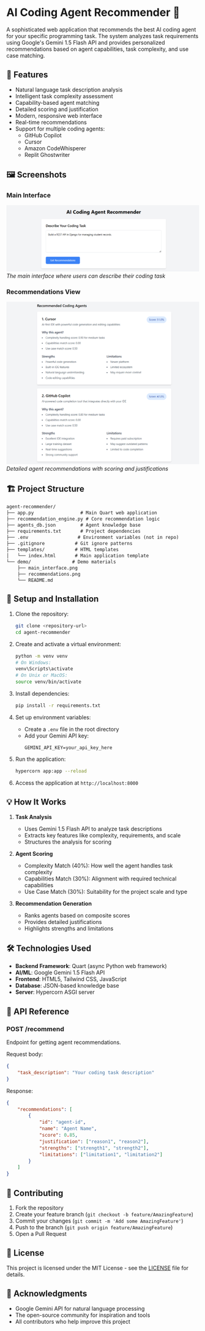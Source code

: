 # AI Coding Agent Recommender 🤖

A sophisticated web application that recommends the best AI coding agent for your specific programming task. The system analyzes task requirements using Google's Gemini 1.5 Flash API and provides personalized recommendations based on agent capabilities, task complexity, and use case matching.

## 🌟 Features

- Natural language task description analysis
- Intelligent task complexity assessment
- Capability-based agent matching
- Detailed scoring and justification
- Modern, responsive web interface
- Real-time recommendations
- Support for multiple coding agents:
  - GitHub Copilot
  - Cursor
  - Amazon CodeWhisperer
  - Replit Ghostwriter

## 🖼️ Screenshots

### Main Interface
![Main Interface](demo/main_interface.png)
*The main interface where users can describe their coding task*

### Recommendations View
![Recommendations](demo/recommendations.png)
*Detailed agent recommendations with scoring and justifications*

## 🏗️ Project Structure

```
agent-recommender/
├── app.py                 # Main Quart web application
├── recommendation_engine.py # Core recommendation logic
├── agents_db.json         # Agent knowledge base
├── requirements.txt       # Project dependencies
├── .env                  # Environment variables (not in repo)
├── .gitignore           # Git ignore patterns
├── templates/           # HTML templates
│   └── index.html       # Main application template
└── demo/               # Demo materials
    ├── main_interface.png
    ├── recommendations.png
    └── README.md
```

## 🚀 Setup and Installation

1. Clone the repository:
   ```bash
   git clone <repository-url>
   cd agent-recommender
   ```

2. Create and activate a virtual environment:
   ```bash
   python -m venv venv
   # On Windows:
   venv\Scripts\activate
   # On Unix or MacOS:
   source venv/bin/activate
   ```

3. Install dependencies:
   ```bash
   pip install -r requirements.txt
   ```

4. Set up environment variables:
   - Create a `.env` file in the root directory
   - Add your Gemini API key:
     ```
     GEMINI_API_KEY=your_api_key_here
     ```

5. Run the application:
   ```bash
   hypercorn app:app --reload
   ```

6. Access the application at `http://localhost:8000`

## 💡 How It Works

1. **Task Analysis**
   - Uses Gemini 1.5 Flash API to analyze task descriptions
   - Extracts key features like complexity, requirements, and scale
   - Structures the analysis for scoring

2. **Agent Scoring**
   - Complexity Match (40%): How well the agent handles task complexity
   - Capabilities Match (30%): Alignment with required technical capabilities
   - Use Case Match (30%): Suitability for the project scale and type

3. **Recommendation Generation**
   - Ranks agents based on composite scores
   - Provides detailed justifications
   - Highlights strengths and limitations

## 🛠️ Technologies Used

- **Backend Framework**: Quart (async Python web framework)
- **AI/ML**: Google Gemini 1.5 Flash API
- **Frontend**: HTML5, Tailwind CSS, JavaScript
- **Database**: JSON-based knowledge base
- **Server**: Hypercorn ASGI server

## 📝 API Reference

### POST /recommend
Endpoint for getting agent recommendations.

Request body:
```json
{
    "task_description": "Your coding task description"
}
```

Response:
```json
{
    "recommendations": [
        {
            "id": "agent-id",
            "name": "Agent Name",
            "score": 0.85,
            "justification": ["reason1", "reason2"],
            "strengths": ["strength1", "strength2"],
            "limitations": ["limitation1", "limitation2"]
        }
    ]
}
```

## 🤝 Contributing

1. Fork the repository
2. Create your feature branch (`git checkout -b feature/AmazingFeature`)
3. Commit your changes (`git commit -m 'Add some AmazingFeature'`)
4. Push to the branch (`git push origin feature/AmazingFeature`)
5. Open a Pull Request

## 📄 License

This project is licensed under the MIT License - see the [LICENSE](LICENSE) file for details.

## 🙏 Acknowledgments

- Google Gemini API for natural language processing
- The open-source community for inspiration and tools
- All contributors who help improve this project 